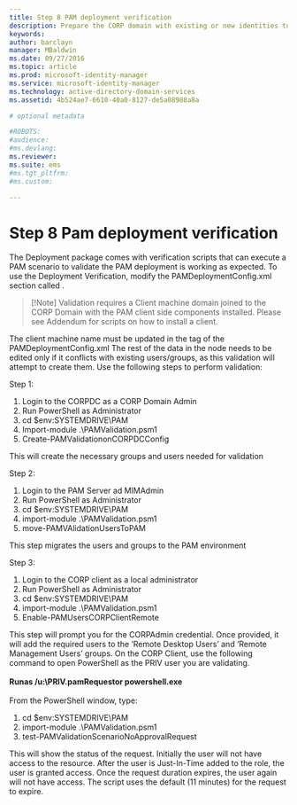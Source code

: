 ```yaml
---
title: Step 8 PAM deployment verification
description: Prepare the CORP domain with existing or new identities to be managed by Privileged Identity Manager using scripts
keywords:
author: barclayn
manager: MBaldwin
ms.date: 09/27/2016
ms.topic: article
ms.prod: microsoft-identity-manager
ms.service: microsoft-identity-manager
ms.technology: active-directory-domain-services
ms.assetid: 4b524ae7-6610-40a0-8127-de5a08988a8a

# optional metadata

#ROBOTS:
#audience:
#ms.devlang:
ms.reviewer:
ms.suite: ems
#ms.tgt_pltfrm:
#ms.custom:

---
```


# Step 8 Pam deployment verification

The Deployment package comes with verification scripts that can execute a PAM scenario to validate the PAM deployment is working as expected.
To use the Deployment Verification, modify the PAMDeploymentConfig.xml section called <PamValidation/> .

>[!Note] Validation requires a Client machine domain joined to the CORP Domain with the PAM client side components installed. Please see Addendum for scripts on how to install a client.

The client machine name must be updated in the <PAMValidationClient/> tag of the PAMDeploymentConfig.xml
The rest of the data in the <PAMValidation/> node needs to be edited only if it conflicts with existing users/groups, as this validation will attempt to create them.
Use the following steps to perform validation:

Step 1:

1. Login to the CORPDC as a CORP Domain Admin
2. Run PowerShell as Administrator
3. cd $env:SYSTEMDRIVE\PAM
4. Import-module .\PAMValidation.psm1
5. Create-PAMValidationonCORPDCConfig

This will create the necessary groups and users needed for validation

Step 2:

1. Login to the PAM Server ad MIMAdmin
2. Run PowerShell as Administrator
3. cd $env:SYSTEMDRIVE\PAM
4. import-module .\PAMValidation.psm1
5. move-PAMVAlidationUsersToPAM

This step migrates the users and groups to the PAM environment

Step 3:

1. Login to the CORP client as a local administrator
2. Run PowerShell as Administrator
3. cd $env:SYSTEMDRIVE\PAM
4. import-module .\PAMValidation.psm1
5. Enable-PAMUsersCORPClientRemote


This step will prompt you for the CORPAdmin credential. Once provided, it will add the required users to the ‘Remote Desktop Users’ and ‘Remote Management Users’ groups.
On the CORP Client, use the following command to open PowerShell as the PRIV user you are validating. </br></br>
**Runas /u:<PRIV domain>\PRIV.pamRequestor powershell.exe**  </br></br>
From the PowerShell window, type:

1. cd $env:SYSTEMDRIVE\PAM
2. import-module .\PAMValidation.psm1
3. test-PAMValidationScenarioNoApprovalRequest


  This will show the status of the request.
  Initially the user will not have access to the resource. After the user is Just-In-Time added to the role, the user is granted access. Once the request duration expires, the user again will not have access.
  The script uses the default (11 minutes) for the request to expire.
